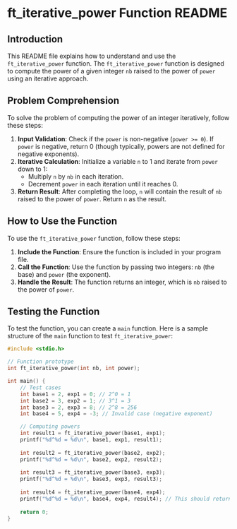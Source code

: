 # ft_iterative_power Function README

## Introduction
This README file explains how to understand and use the `ft_iterative_power` function. The `ft_iterative_power` function is designed to compute the power of a given integer `nb` raised to the power of `power` using an iterative approach.

## Problem Comprehension
To solve the problem of computing the power of an integer iteratively, follow these steps:

1. **Input Validation**: Check if the `power` is non-negative (`power >= 0`). If `power` is negative, return 0 (though typically, powers are not defined for negative exponents).
2. **Iterative Calculation**: Initialize a variable `n` to 1 and iterate from `power` down to 1:
   - Multiply `n` by `nb` in each iteration.
   - Decrement `power` in each iteration until it reaches 0.
3. **Return Result**: After completing the loop, `n` will contain the result of `nb` raised to the power of `power`. Return `n` as the result.

## How to Use the Function
To use the `ft_iterative_power` function, follow these steps:

1. **Include the Function**: Ensure the function is included in your program file.
2. **Call the Function**: Use the function by passing two integers: `nb` (the base) and `power` (the exponent).
3. **Handle the Result**: The function returns an integer, which is `nb` raised to the power of `power`.

## Testing the Function
To test the function, you can create a `main` function. Here is a sample structure of the `main` function to test `ft_iterative_power`:

```c
#include <stdio.h>

// Function prototype
int ft_iterative_power(int nb, int power);

int main() {
    // Test cases
    int base1 = 2, exp1 = 0; // 2^0 = 1
    int base2 = 3, exp2 = 1; // 3^1 = 3
    int base3 = 2, exp3 = 8; // 2^8 = 256
    int base4 = 5, exp4 = -3; // Invalid case (negative exponent)

    // Computing powers
    int result1 = ft_iterative_power(base1, exp1);
    printf("%d^%d = %d\n", base1, exp1, result1);
    
    int result2 = ft_iterative_power(base2, exp2);
    printf("%d^%d = %d\n", base2, exp2, result2);
    
    int result3 = ft_iterative_power(base3, exp3);
    printf("%d^%d = %d\n", base3, exp3, result3);
    
    int result4 = ft_iterative_power(base4, exp4);
    printf("%d^%d = %d\n", base4, exp4, result4); // This should return 0 due to invalid input
    
    return 0;
}
```